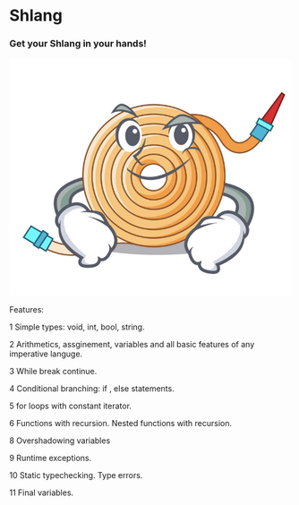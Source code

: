 # Shlang

### Get your Shlang in your hands!
![](shlang.png)

Features:

1 Simple types: void, int, bool, string.

2 Arithmetics, assginement, variables and all basic features of any imperative languge.

3 While break continue.

4 Conditional branching: if , else statements. 

5 for loops with constant iterator. 

6 Functions with recursion. Nested functions with recursion. 

8 Overshadowing variables 

9 Runtime exceptions.

10 Static typechecking. Type errors. 

11 Final variables. 
